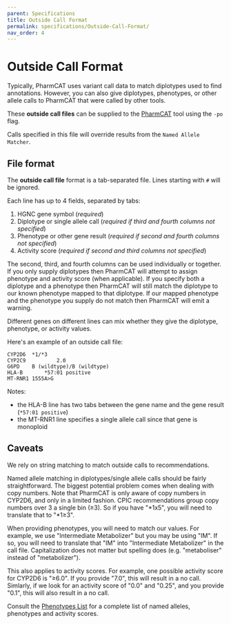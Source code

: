 ```yaml
---
parent: Specifications
title: Outside Call Format
permalink: specifications/Outside-Call-Format/
nav_order: 4
---
```

# Outside Call Format

Typically, PharmCAT uses variant call data to match diplotypes used to find annotations. However, you can also give
diplotypes, phenotypes, or other allele calls to PharmCAT that were called by other tools.

These **outside call files** can be supplied to the [PharmCAT](/using/Running-PharmCAT#outside-calls) tool using the
`-po` flag.

Calls specified in this file will override results from the `Named Allele Matcher`.


## File format

The **outside call file** format is a tab-separated file. Lines starting with `#` will be ignored.

Each line has up to 4 fields, separated by tabs:

1. HGNC gene symbol (_required_)
2. Diplotype or single allele call (_required if third and fourth columns not specified_)
3. Phenotype or other gene result (_required if second and fourth columns not specified_)
4. Activity score (_required if second and third columns not specified_)

The second, third, and fourth columns can be used individually or together. If you only supply diplotypes then PharmCAT
will attempt to assign phenotype and activity score (when applicable). If you specify both a diplotype and a phenotype
then PharmCAT will still match the diplotype to our known phenotype mapped to that diplotype. If our mapped phenotype
and the phenotype you supply do not match then PharmCAT will emit a warning.

Different genes on different lines can mix whether they give the diplotype, phenotype, or activity values.

Here's an example of an outside call file:

```text
CYP2D6	*1/*3
CYP2C9			2.0
G6PD	B (wildtype)/B (wildtype)
HLA-B		*57:01 positive
MT-RNR1	1555A>G
```

Notes:
* the HLA-B line has two tabs between the gene name and the gene result (`*57:01 positive`)
* the MT-RNR1 line specifies a single allele call since that gene is monoploid


## Caveats

We rely on string matching to match outside calls to recommendations.

Named allele matching in diplotypes/single allele calls should be fairly straightforward.  The biggest potential problem comes when dealing with copy numbers.  Note that PharmCAT is only aware of copy numbers in CYP2D6, and only in a limited fashion.  CPIC recommendations group copy numbers over 3 a single bin (≥3).  So if you have "*1x5", you will need to translate that to "*1≥3".

When providing phenotypes, you will need to match our values.  For example, we use "Intermediate Metabolizer" but you may be using "IM".  If so, you will need to translate that "IM" into "Intermediate Metabolizer" in the call file.  Capitalization does not matter but spelling does (e.g. "metaboliser" instead of "metabolizer").

This also applies to activity scores.  For example, one possible activity score for CYP2D6 is "≥6.0".  If you provide "7.0", this will result in a no call.  Simlarly, if we look for an activity score of "0.0" and "0.25", and you provide "0.1", this will also result in a no call. 

Consult the [Phenotypes List](/Phenotypes-List) for a complete list of named alleles, phenotypes and activity scores.
